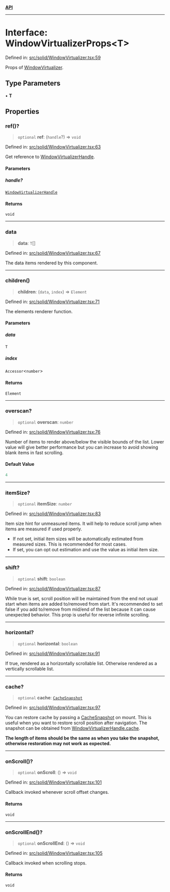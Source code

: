 [**API**](../../API.md)

***

# Interface: WindowVirtualizerProps\<T\>

Defined in: [src/solid/WindowVirtualizer.tsx:59](https://github.com/inokawa/virtua/blob/f141590c318c92fb814be380223b1e62dac03ace/src/solid/WindowVirtualizer.tsx#L59)

Props of [WindowVirtualizer](../functions/WindowVirtualizer.md).

## Type Parameters

• **T**

## Properties

### ref()?

> `optional` **ref**: (`handle`?) => `void`

Defined in: [src/solid/WindowVirtualizer.tsx:63](https://github.com/inokawa/virtua/blob/f141590c318c92fb814be380223b1e62dac03ace/src/solid/WindowVirtualizer.tsx#L63)

Get reference to [WindowVirtualizerHandle](WindowVirtualizerHandle.md).

#### Parameters

##### handle?

[`WindowVirtualizerHandle`](WindowVirtualizerHandle.md)

#### Returns

`void`

***

### data

> **data**: `T`[]

Defined in: [src/solid/WindowVirtualizer.tsx:67](https://github.com/inokawa/virtua/blob/f141590c318c92fb814be380223b1e62dac03ace/src/solid/WindowVirtualizer.tsx#L67)

The data items rendered by this component.

***

### children()

> **children**: (`data`, `index`) => `Element`

Defined in: [src/solid/WindowVirtualizer.tsx:71](https://github.com/inokawa/virtua/blob/f141590c318c92fb814be380223b1e62dac03ace/src/solid/WindowVirtualizer.tsx#L71)

The elements renderer function.

#### Parameters

##### data

`T`

##### index

`Accessor`\<`number`\>

#### Returns

`Element`

***

### overscan?

> `optional` **overscan**: `number`

Defined in: [src/solid/WindowVirtualizer.tsx:76](https://github.com/inokawa/virtua/blob/f141590c318c92fb814be380223b1e62dac03ace/src/solid/WindowVirtualizer.tsx#L76)

Number of items to render above/below the visible bounds of the list. Lower value will give better performance but you can increase to avoid showing blank items in fast scrolling.

#### Default Value

```ts
4
```

***

### itemSize?

> `optional` **itemSize**: `number`

Defined in: [src/solid/WindowVirtualizer.tsx:83](https://github.com/inokawa/virtua/blob/f141590c318c92fb814be380223b1e62dac03ace/src/solid/WindowVirtualizer.tsx#L83)

Item size hint for unmeasured items. It will help to reduce scroll jump when items are measured if used properly.

- If not set, initial item sizes will be automatically estimated from measured sizes. This is recommended for most cases.
- If set, you can opt out estimation and use the value as initial item size.

***

### shift?

> `optional` **shift**: `boolean`

Defined in: [src/solid/WindowVirtualizer.tsx:87](https://github.com/inokawa/virtua/blob/f141590c318c92fb814be380223b1e62dac03ace/src/solid/WindowVirtualizer.tsx#L87)

While true is set, scroll position will be maintained from the end not usual start when items are added to/removed from start. It's recommended to set false if you add to/remove from mid/end of the list because it can cause unexpected behavior. This prop is useful for reverse infinite scrolling.

***

### horizontal?

> `optional` **horizontal**: `boolean`

Defined in: [src/solid/WindowVirtualizer.tsx:91](https://github.com/inokawa/virtua/blob/f141590c318c92fb814be380223b1e62dac03ace/src/solid/WindowVirtualizer.tsx#L91)

If true, rendered as a horizontally scrollable list. Otherwise rendered as a vertically scrollable list.

***

### cache?

> `optional` **cache**: [`CacheSnapshot`](../../react/interfaces/CacheSnapshot.md)

Defined in: [src/solid/WindowVirtualizer.tsx:97](https://github.com/inokawa/virtua/blob/f141590c318c92fb814be380223b1e62dac03ace/src/solid/WindowVirtualizer.tsx#L97)

You can restore cache by passing a [CacheSnapshot](../../react/interfaces/CacheSnapshot.md) on mount. This is useful when you want to restore scroll position after navigation. The snapshot can be obtained from [WindowVirtualizerHandle.cache](WindowVirtualizerHandle.md#cache).

**The length of items should be the same as when you take the snapshot, otherwise restoration may not work as expected.**

***

### onScroll()?

> `optional` **onScroll**: () => `void`

Defined in: [src/solid/WindowVirtualizer.tsx:101](https://github.com/inokawa/virtua/blob/f141590c318c92fb814be380223b1e62dac03ace/src/solid/WindowVirtualizer.tsx#L101)

Callback invoked whenever scroll offset changes.

#### Returns

`void`

***

### onScrollEnd()?

> `optional` **onScrollEnd**: () => `void`

Defined in: [src/solid/WindowVirtualizer.tsx:105](https://github.com/inokawa/virtua/blob/f141590c318c92fb814be380223b1e62dac03ace/src/solid/WindowVirtualizer.tsx#L105)

Callback invoked when scrolling stops.

#### Returns

`void`
